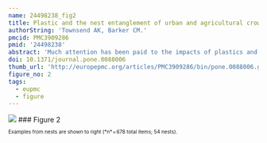 ```yaml
---
name: 24498238_fig2
title: Plastic and the nest entanglement of urban and agricultural crows.
authorString: 'Townsend AK, Barker CM.'
pmcid: PMC3909286
pmid: '24498238'
abstract: 'Much attention has been paid to the impacts of plastics and other debris on marine organisms, but the effects of plastic on terrestrial organisms have been largely ignored. Detrimental effects of terrestrial plastic could be most pronounced in intensively human-modified landscapes (e.g., urban and agricultural areas), which are a source of much anthropogenic debris. Here, we examine the occurrence, types, landscape associations, and consequences of anthropogenic nest material in the American crow (Corvus brachyrhynchos), a North American species that breeds in both urban and agricultural landscapes. We monitored 195 nestlings in 106 nests across an urban and agricultural gradient in the Sacramento Valley, California, USA. We found that 85.2% of crow nests contained anthropogenic material, and 11 of 195 nestlings (5.6%) were entangled in their nests. The length of the material was greater in nests in agricultural territories than in urban territories, and the odds of entanglement increased 7.55 times for each meter of anthropogenic material in the nest. Fledging success was significantly lower for entangled than for unentangled nestlings. In all environments, particularly urban, agricultural, and marine, careful disposal of potential hazards (string, packing and hay bale twine, balloon ribbon, wire, fishing line) could reduce the occurrence of entanglement of nestling birds.'
doi: 10.1371/journal.pone.0088006
thumb_url: 'http://europepmc.org/articles/PMC3909286/bin/pone.0088006.g002.gif'
figure_no: 2
tags:
  - eupmc
  - figure
---
```

<img src='http://europepmc.org/articles/PMC3909286/bin/pone.0088006.g002.jpg' style='max-height: 300px'>
### Figure 2
<p style='font-size: 10px;'><title>Percentage of each type of anthropogenic material in nests.</title> Examples from nests are shown to right (*n* = 678 total items; 54 nests).</p>